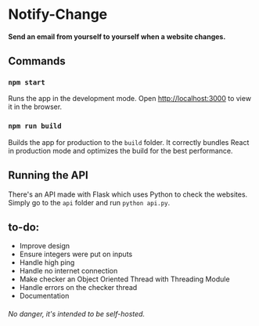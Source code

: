 # Notify-Change
#### Send an email from yourself to yourself when a website changes.

## Commands
### `npm start`
Runs the app in the development mode.
Open [http://localhost:3000](http://localhost:3000) to view it in the browser.

### `npm run build`

Builds the app for production to the `build` folder.
It correctly bundles React in production mode and optimizes the build for the best performance.

## Running the API
There's an API made with Flask which uses Python to check the websites.
Simply go to the `api` folder and run `python api.py`.

## to-do:
* Improve design
* Ensure integers were put on inputs
* Handle high ping
* Handle no internet connection
* Make checker an Object Oriented Thread with Threading Module
* Handle errors on the checker thread
* Documentation


###### No danger, it's intended to be self-hosted.